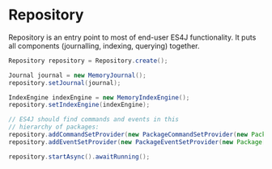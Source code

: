 # Repository

Repository is an entry point to most of end-user ES4J functionality.
It puts all components (journalling, indexing, querying) together.

```java
Repository repository = Repository.create();

Journal journal = new MemoryJournal();
repository.setJournal(journal);

IndexEngine indexEngine = new MemoryIndexEngine();
repository.setIndexEngine(indexEngine);

// ES4J should find commands and events in this
// hierarchy of packages:
repository.addCommandSetProvider(new PackageCommandSetProvider(new Package[]{getClass().getPackage()}));
repository.addEventSetProvider(new PackageEventSetProvider(new Package[]{getClass().getPackage()}));

repository.startAsync().awaitRunning();
```
